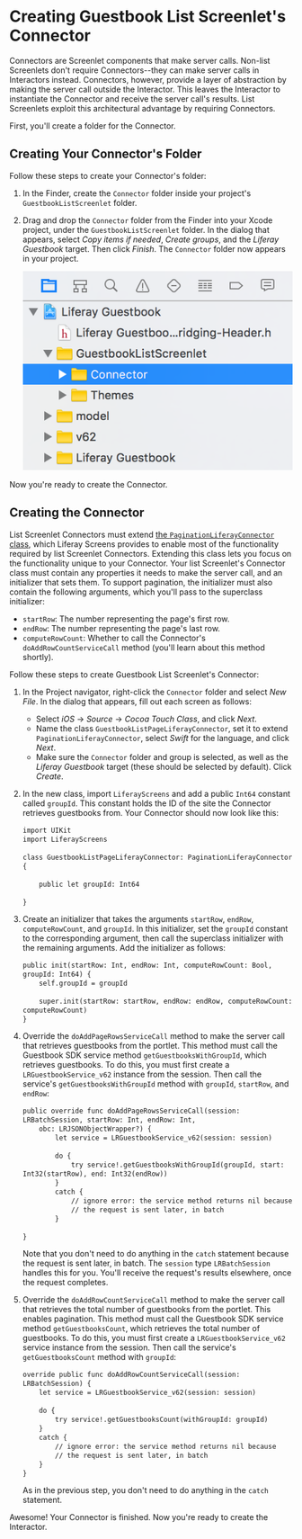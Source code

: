 # Creating Guestbook List Screenlet's Connector

Connectors are Screenlet components that make server calls. Non-list Screenlets 
don't require Connectors--they can make server calls in Interactors instead. 
Connectors, however, provide a layer of abstraction by making the server call 
outside the Interactor. This leaves the Interactor to instantiate the Connector 
and receive the server call's results. List Screenlets exploit this 
architectural advantage by requiring Connectors. 

First, you'll create a folder for the Connector. 

## Creating Your Connector's Folder

Follow these steps to create your Connector's folder: 

1.  In the Finder, create the `Connector` folder inside your project's 
    `GuestbookListScreenlet` folder. 

2.  Drag and drop the `Connector` folder from the Finder into your Xcode 
    project, under the `GuestbookListScreenlet` folder. In the dialog that 
    appears, select *Copy items if needed*, *Create groups*, and the *Liferay 
    Guestbook* target. Then click *Finish*. The `Connector` folder now appears 
    in your project. 

    ![Figure 1: The new `Connector` folder should be inside the Screenlet's folder.](../../../images/ios-lp-connector-folder.png)

Now you're ready to create the Connector. 

## Creating the Connector

List Screenlet Connectors must extend 
[the `PaginationLiferayConnector` class](https://github.com/liferay/liferay-screens/blob/master/ios/Framework/Core/Base/BaseListScreenlet/PaginationLiferayConnector.swift), 
which Liferay Screens provides to enable most of the functionality required by 
list Screenlet Connectors. Extending this class lets you focus on the 
functionality unique to your Connector. Your list Screenlet's Connector class 
must contain any properties it needs to make the server call, and an initializer 
that sets them. To support pagination, the initializer must also contain the 
following arguments, which you'll pass to the superclass initializer: 

- `startRow`: The number representing the page's first row. 
- `endRow`: The number representing the page's last row. 
- `computeRowCount`: Whether to call the Connector's `doAddRowCountServiceCall` 
  method (you'll learn about this method shortly). 

Follow these steps to create Guestbook List Screenlet's Connector: 

1.  In the Project navigator, right-click the `Connector` folder and select 
    *New File*. In the dialog that appears, fill out each screen as follows: 

    - Select *iOS* &rarr; *Source* &rarr; *Cocoa Touch Class*, and click *Next*. 
    - Name the class `GuestbookListPageLiferayConnector`, set it to extend 
      `PaginationLiferayConnector`, select *Swift* for the language, and click 
      *Next*. 
    - Make sure the `Connector` folder and group is selected, as well as the 
      *Liferay Guestbook* target (these should be selected by default). Click 
      *Create*. 

2.  In the new class, import `LiferayScreens` and add a public `Int64` constant 
    called `groupId`. This constant holds the ID of the site the Connector 
    retrieves guestbooks from. Your Connector should now look like this: 

        import UIKit
        import LiferayScreens

        class GuestbookListPageLiferayConnector: PaginationLiferayConnector {

            public let groupId: Int64

        }

3.  Create an initializer that takes the arguments `startRow`, `endRow`, 
    `computeRowCount`, and `groupId`. In this initializer, set the `groupId` 
    constant to the corresponding argument, then call the superclass initializer 
    with the remaining arguments. Add the initializer as follows: 

        public init(startRow: Int, endRow: Int, computeRowCount: Bool, groupId: Int64) {
            self.groupId = groupId

            super.init(startRow: startRow, endRow: endRow, computeRowCount: computeRowCount)
        }

4.  Override the `doAddPageRowsServiceCall` method to make the server call that 
    retrieves guestbooks from the portlet. This method must call the Guestbook 
    SDK service method `getGuestbooksWithGroupId`, which retrieves guestbooks. 
    To do this, you must first create a `LRGuestbookService_v62` instance from 
    the session. Then call the service's `getGuestbooksWithGroupId` method with 
    `groupId`, `startRow`, and `endRow`: 

        public override func doAddPageRowsServiceCall(session: LRBatchSession, startRow: Int, endRow: Int, 
            obc: LRJSONObjectWrapper?) {
                let service = LRGuestbookService_v62(session: session)

                do {
                    try service!.getGuestbooksWithGroupId(groupId, start: Int32(startRow), end: Int32(endRow))
                }
                catch {
                    // ignore error: the service method returns nil because 
                    // the request is sent later, in batch
                }

        }

    Note that you don't need to do anything in the `catch` statement because the 
    request is sent later, in batch. The `session` type `LRBatchSession` handles 
    this for you. You'll receive the request's results elsewhere, once the 
    request completes. 

5.  Override the `doAddRowCountServiceCall` method to make the server call that 
    retrieves the total number of guestbooks from the portlet. This enables 
    pagination. This method must call the Guestbook SDK service method 
    `getGuestbooksCount`, which retrieves the total number of guestbooks. To do 
    this, you must first create a `LRGuestbookService_v62` service instance from 
    the session. Then call the service's `getGuestbooksCount` method with 
    `groupId`:

        override public func doAddRowCountServiceCall(session: LRBatchSession) {
            let service = LRGuestbookService_v62(session: session)

            do {
                try service!.getGuestbooksCount(withGroupId: groupId)
            }
            catch {
                // ignore error: the service method returns nil because 
                // the request is sent later, in batch
            }
        }

    As in the previous step, you don't need to do anything in the `catch` 
    statement. 

Awesome! Your Connector is finished. Now you're ready to create the Interactor. 
